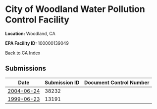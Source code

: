 # City of Woodland Water Pollution Control Facility

**Location:** Woodland, CA

**EPA Facility ID:** 100000139049

[Back to CA Index](../../index.md)

## Submissions

| Date | Submission ID | Document Control Number |
|------|--------------|-------------------------|
| [2004-06-24](submissions/38232.md) | 38232 |  |
| [1999-06-23](submissions/13191.md) | 13191 |  |
